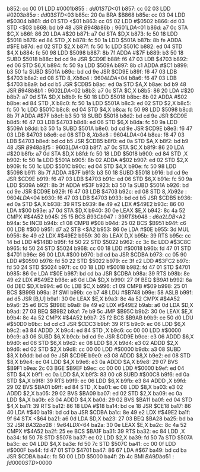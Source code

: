 b852: cc 00 01  LDD    #$0001
b855: dd 01     STD    <$01
b857: cc 02 03  LDD    #$0203
b85a: dd 03     STD    <$03
b85c: 20 0a     BRA    $B868
b85e: cc 03 04  LDD    #$0304
b861: dd 01     STD    <$01
b863: cc 05 02  LDD    #$0502
b866: dd 03     STD    <$03
b868: bd b9 48  JSR    $B948
b86b: 96 01     LDA    <$01
b86d: a7 0c     STA    $C,X
b86f: 86 20     LDA    #$20
b871: a7 0d     STA    $D,X
b873: fc 50 18  LDD    $5018
b876: ed 84     STD    ,X
b878: fc 50 1a  LDD    $501A
b87b: 8b fe     ADDA   #$FE
b87d: ed 02     STD    $2,X
b87f: fc 50 1c  LDD    $501C
b882: ed 04     STD    $4,X
b884: fc 50 98  LDD    $5098
b887: 8b 7f     ADDA   #$7F
b889: b3 50 18  SUBD   $5018
b88c: bd cd 9e  JSR    $CD9E
b88f: f6 47 03  LDB    $4703
b892: ed 06     STD    $6,X
b894: fc 50 9a  LDD    $509A
b897: 8b c1     ADDA   #$C1
b899: b3 50 1a  SUBD   $501A
b89c: bd cd 9e  JSR    $CD9E
b89f: f6 47 03  LDB    $4703
b8a2: ed 08     STD    $8,X
b8a4: 96 04     LDA    <$04
b8a6: f6 47 03  LDB    $4703
b8a9: bd cd b5  JSR    $CDB5
b8ac: ed 0a     STD    $A,X
b8ae: bd b9 48  JSR    $B948
b8b1: 96 02     LDA    <$02
b8b3: a7 0c     STA    $C,X
b8b5: 86 20     LDA    #$20
b8b7: a7 0d     STA    $D,X
b8b9: fc 50 18  LDD    $5018
b8bc: 8b 02     ADDA   #$02
b8be: ed 84     STD    ,X
b8c0: fc 50 1a  LDD    $501A
b8c3: ed 02     STD    $2,X
b8c5: fc 50 1c  LDD    $501C
b8c8: ed 04     STD    $4,X
b8ca: fc 50 98  LDD    $5098
b8cd: 8b 7f     ADDA   #$7F
b8cf: b3 50 18  SUBD   $5018
b8d2: bd cd 9e  JSR    $CD9E
b8d5: f6 47 03  LDB    $4703
b8d8: ed 06     STD    $6,X
b8da: fc 50 9a  LDD    $509A
b8dd: b3 50 1a  SUBD   $501A
b8e0: bd cd 9e  JSR    $CD9E
b8e3: f6 47 03  LDB    $4703
b8e6: ed 08     STD    $8,X
b8e8: 96 04     LDA    <$04
b8ea: f6 47 03  LDB    $4703
b8ed: bd cd b5  JSR    $CDB5
b8f0: ed 0a     STD    $A,X
b8f2: bd b9 48  JSR    $B948
b8f5: 96 03     LDA    <$03
b8f7: a7 0c     STA    $C,X
b8f9: 86 20     LDA    #$20
b8fb: a7 0d     STA    $D,X
b8fd: fc 50 18  LDD    $5018
b900: ed 84     STD    ,X
b902: fc 50 1a  LDD    $501A
b905: 8b 02     ADDA   #$02
b907: ed 02     STD    $2,X
b909: fc 50 1c  LDD    $501C
b90c: ed 04     STD    $4,X
b90e: fc 50 98  LDD    $5098
b911: 8b 7f     ADDA   #$7F
b913: b3 50 18  SUBD   $5018
b916: bd cd 9e  JSR    $CD9E
b919: f6 47 03  LDB    $4703
b91c: ed 06     STD    $6,X
b91e: fc 50 9a  LDD    $509A
b921: 8b 3f     ADDA   #$3F
b923: b3 50 1a  SUBD   $501A
b926: bd cd 9e  JSR    $CD9E
b929: f6 47 03  LDB    $4703
b92c: ed 08     STD    $8,X
b92e: 96 04     LDA    <$04
b930: f6 47 03  LDB    $4703
b933: bd cd b5  JSR    $CDB5
b936: ed 0a     STD    $A,X
b938: 39        RTS
b939: 8e 49 e2  LDX    #$49E2
b93c: 86 00     LDA    #$00
b93e: a7 0d     STA    $D,X
b940: 30 0e     LEAX   $E,X
b942: 8c 4a 52  CMPX   #$4A52
b945: 25 f5     BCS    $B93C
b947: 39        RTS
b948: d6 a2     LDB    <$A2
b94a: 5c        INCB
b94b: c1 08     CMPB   #$08
b94d: 25 02     BCS    $B951
b94f: c6 00     LDB    #$00
b951: d7 a2     STB    <$A2
b953: 86 0e     LDA    #$0E
b955: 3d        MUL
b956: 8e 49 e2  LDX    #$49E2
b959: 30 8b     LEAX   D,X
b95b: 39        RTS
b95c: cc 14 bd  LDD    #$14BD
b95f: fd 50 22  STD    $5022
b962: cc 3c 8c  LDD    #$3C8C
b965: fd 50 24  STD    $5024
b968: cc 00 18  LDD    #$0018
b96b: fd 47 01  STD    $4701
b96e: 86 00     LDA    #$00
b970: bd cd ba  JSR    $CDBA
b973: cc 05 90  LDD    #$0590
b976: fd 50 22  STD    $5022
b979: cc 3f c2  LDD    #$3FC2
b97c: fd 50 24  STD    $5024
b97f: cc 00 18  LDD    #$0018
b982: fd 47 01  STD    $4701
b985: 86 0e     LDA    #$0E
b987: bd cd ba  JSR    $CDBA
b98a: 39        RTS
b98b: 8e 49 e2  LDX    #$49E2
b98e: a6 0d     LDA    $D,X
b990: 27 0f     BEQ    $B9A1
b992: 6a 0d     DEC    $D,X
b994: e6 0c     LDB    $C,X
b996: c1 09     CMPB   #$09
b998: 25 01     BCS    $B99B
b99a: 3f        SWI
b99b: ce b7 48  LDU    #$B748
b99e: 58        ASLB
b99f: ad d5     JSR    [B,U]
b9a1: 30 0e     LEAX   $E,X
b9a3: 8c 4a 52  CMPX   #$4A52
b9a6: 25 e6     BCS    $B98E
b9a8: 8e 49 e2  LDX    #$49E2
b9ab: a6 0d     LDA    $D,X
b9ad: 27 03     BEQ    $B9B2
b9af: 7e b9 5c  JMP    $B95C
b9b2: 30 0e     LEAX   $E,X
b9b4: 8c 4a 52  CMPX   #$4A52
b9b7: 25 f2     BCS    $B9AB
b9b9: ce 50 d0  LDU    #$50D0
b9bc: bd cd c3  JSR    $CDC3
b9bf: 39        RTS
b9c0: ec 06     LDD    $6,X
b9c2: e3 84     ADDD   ,X
b9c4: ed 84     STD    ,X
b9c6: cc 00 00  LDD    #$0000
b9c9: a3 06     SUBD   $6,X
b9cb: bd cd 9e  JSR    $CD9E
b9ce: e3 06     ADDD   $6,X
b9d0: ed 06     STD    $6,X
b9d2: ec 08     LDD    $8,X
b9d4: e3 02     ADDD   $2,X
b9d6: ed 02     STD    $2,X
b9d8: cc 00 00  LDD    #$0000
b9db: a3 08     SUBD   $8,X
b9dd: bd cd 9e  JSR    $CD9E
b9e0: e3 08     ADDD   $8,X
b9e2: ed 08     STD    $8,X
b9e4: ec 04     LDD    $4,X
b9e6: e3 0a     ADDD   $A,X
b9e8: 29 07     BVS    $B9F1
b9ea: 2c 03     BGE    $B9EF
b9ec: cc 00 00  LDD    #$0000
b9ef: ed 04     STD    $4,X
b9f1: ec 0a     LDD    $A,X
b9f3: 83 00 c8  SUBD   #$00C8
b9f6: ed 0a     STD    $A,X
b9f8: 39        RTS
b9f9: ec 06     LDD    $6,X
b9fb: e3 84     ADDD   ,X
b9fd: 29 02     BVS    $BA01
b9ff: ed 84     STD    ,X
ba01: ec 08     LDD    $8,X
ba03: e3 02     ADDD   $2,X
ba05: 29 02     BVS    $BA09
ba07: ed 02     STD    $2,X
ba09: ec 0a     LDD    $A,X
ba0b: e3 04     ADDD   $4,X
ba0d: 29 02     BVS    $BA11
ba0f: ed 04     STD    $4,X
ba11: 39        RTS
ba12: 86 18     LDA    #$18
ba14: bd ce 18  JSR    $CE18
ba17: 86 40     LDA    #$40
ba19: bd cd ba  JSR    $CDBA
ba1c: 8e 49 e2  LDX    #$49E2
ba1f: 9f 64     STX    <$64
ba21: a6 0d     LDA    $D,X
ba23: 27 03     BEQ    $BA28
ba25: bd ba 32  JSR    $BA32
ba28: 9e 64     LDX    <$64
ba2a: 30 0e     LEAX   $E,X
ba2c: 8c 4a 52  CMPX   #$4A52
ba2f: 25 ee     BCS    $BA1F
ba31: 39        RTS
ba32: ec 84     LDD    ,X
ba34: fd 50 78  STD    $5078
ba37: ec 02     LDD    $2,X
ba39: fd 50 7a  STD    $507A
ba3c: ec 04     LDD    $4,X
ba3e: fd 50 7c  STD    $507C
ba41: cc 00 0f  LDD    #$000F
ba44: fd 47 01  STD    $4701
ba47: 86 67     LDA    #$67
ba49: bd cd ba  JSR    $CDBA
ba4c: fc 50 00  LDD    $5000
ba4f: 2b 4c     BMI    $BA9D
ba51: fd 00 00  STD    >$0000
